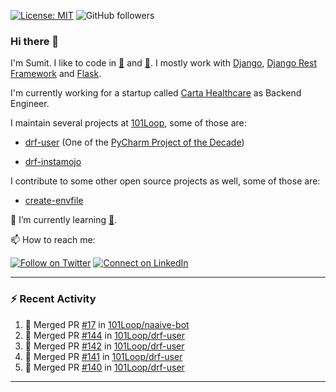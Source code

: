 [![License: MIT](https://img.shields.io/badge/License-MIT-yellow.svg)](https://opensource.org/licenses/MIT)
![GitHub followers](https://img.shields.io/github/followers/sumit4613?style=social)

### Hi there 👋

I'm Sumit. I like to code in [:snake:](https://python.org/) and [:rabbit:](https://golang.org). I mostly work with [Django](https://djangoproject.com), [Django Rest Framework](https://www.django-rest-framework.org/) and [Flask](https://flask.palletsprojects.com).

I'm currently working for a startup called [Carta Healthcare](https://www.carta.healthcare) as Backend Engineer.

I maintain several projects at [101Loop](https://github.com/101loop/), some of those are:

- [drf-user](https://github.com/101loop/drf-user) (One of the [PyCharm Project of the Decade](https://www.jetbrains.com/lp/pycharm-10-years/))

- [drf-instamojo ](https://github.com/101loop/drf-instamojo)

I contribute to some other open source projects as well, some of those are:

- [create-envfile](https://github.com/SpicyPizza/create-envfile)

🔭 I’m currently learning [:rabbit:](https://golang.org).

📫 How to reach me:

[![Follow on Twitter](https://img.shields.io/badge/--twitter?label=Twitter&logo=Twitter&style=social)](https://twitter.com/sumitsingh4613) [![Connect on LinkedIn](https://img.shields.io/badge/--linkedin?label=LinkedIn&logo=LinkedIn&style=social)](https://www.linkedin.com/in/sumit4613)


---

### :zap: Recent Activity

<!--START_SECTION:activity-->
1. 🎉 Merged PR [#17](https://github.com/101Loop/naaive-bot/pull/17) in [101Loop/naaive-bot](https://github.com/101Loop/naaive-bot)
2. 🎉 Merged PR [#144](https://github.com/101Loop/drf-user/pull/144) in [101Loop/drf-user](https://github.com/101Loop/drf-user)
3. 🎉 Merged PR [#142](https://github.com/101Loop/drf-user/pull/142) in [101Loop/drf-user](https://github.com/101Loop/drf-user)
4. 🎉 Merged PR [#141](https://github.com/101Loop/drf-user/pull/141) in [101Loop/drf-user](https://github.com/101Loop/drf-user)
5. 🎉 Merged PR [#140](https://github.com/101Loop/drf-user/pull/140) in [101Loop/drf-user](https://github.com/101Loop/drf-user)
<!--END_SECTION:activity-->

---
